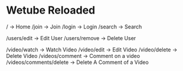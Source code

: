# Wetube Reloaded

/ -> Home
/join -> Join
/login -> Login
/search -> Search

/users/edit -> Edit User
/users/remove -> Delete User

/video/watch -> Watch Video
/video/edit -> Edit Video
/video/delete -> Delete Video
/videos/comment -> Comment on a video
/videos/comments/delete -> Delete A Comment of a Video
